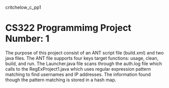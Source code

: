 critchelow_c_pp1
# CS322 Programmimg Project Number: 1
The purpose of this project consist of an ANT script file (build.xml)  and two java files. The ANT file supports four keys target functions: usage, clean, build, and run. The Launcher.java file scans through the auth.log file which calls to the RegExProject1.java which uses regular expression pattern matching to find usernames and IP addresses. The information found though the pattern matching is stored in a hash map. 
